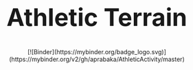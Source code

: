 # <center> <h1> Athletic Terrain </h1> </center>

<center> [![Binder](https://mybinder.org/badge_logo.svg)](https://mybinder.org/v2/gh/aprabaka/AthleticActivity/master) </center>
